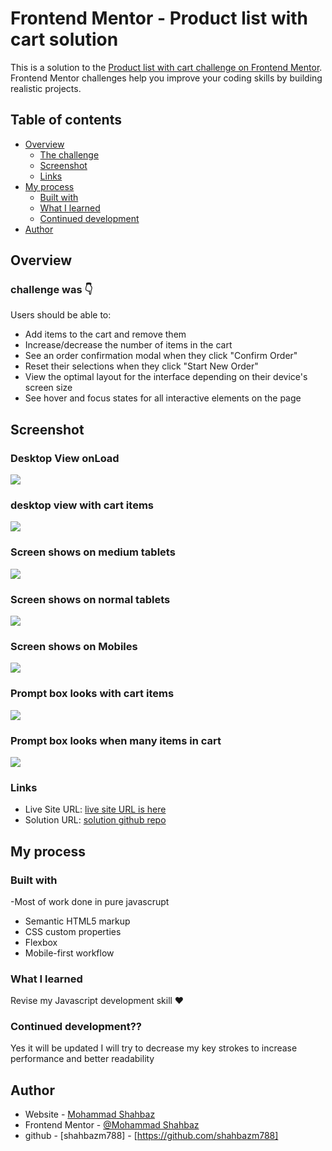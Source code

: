 # Frontend Mentor - Product list with cart solution

This is a solution to the [Product list with cart challenge on Frontend Mentor](https://www.frontendmentor.io/challenges/product-list-with-cart-5MmqLVAp_d). Frontend Mentor challenges help you improve your coding skills by building realistic projects. 

## Table of contents

- [Overview](#overview)
  - [The challenge](#the-challenge)
  - [Screenshot](#screenshot)
  - [Links](#links)
- [My process](#my-process)
  - [Built with](#built-with)
  - [What I learned](#what-i-learned)
  - [Continued development](#continued-development)
- [Author](#author)



## Overview

###  challenge was 👇

Users should be able to:

- Add items to the cart and remove them
- Increase/decrease the number of items in the cart
- See an order confirmation modal when they click "Confirm Order"
- Reset their selections when they click "Start New Order"
- View the optimal layout for the interface depending on their device's screen size
- See hover and focus states for all interactive elements on the page

## Screenshot

### Desktop View onLoad 
![](./screenshots/desktop_view_onload.jpeg)

### desktop view with cart items
![](./screenshots/desktop_view_with_cart_items.jpeg)


### Screen shows on medium tablets 
![](./screenshots/mediam_tablet_view.jpeg)


### Screen shows on normal  tablets 
![](./screenshots/tablet_view.jpeg)


### Screen shows on Mobiles
![](./screenshots/mobile_view_shot.jpeg)


### Prompt box looks with cart items
![](./screenshotsprompt_box_with_only_tow_items.jpeg)


### Prompt box looks when many items in cart
![](./screenshots/prompt_box_with_many_itms.jpeg)



### Links
- Live Site URL: [live site URL  is here](https://product-list-frontendmentor-challange.netlify.app/)
- Solution URL: [solution github repo](https://github.com/shahbazm788/frontend-mentor-challenge-Product-list-with-cart)

## My process

### Built with 
-Most of work done in pure javascrupt
- Semantic HTML5 markup
- CSS custom properties
- Flexbox
- Mobile-first workflow




### What I learned
Revise my Javascript development skill ❤️


### Continued development?? 
Yes it will be updated I will try to decrease my key strokes to increase performance and better readability 

## Author

- Website - [Mohammad Shahbaz](shahbaz-portfolio-eta.vercel.app)
- Frontend Mentor - [@Mohammad Shahbaz](https://www.frontendmentor.io/profile/shahbazm788)
- github - [shahbazm788] - [https://github.com/shahbazm788]


